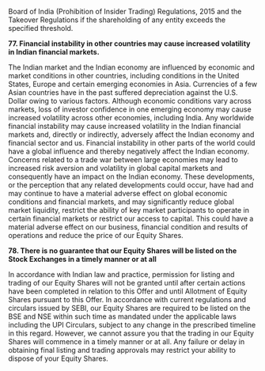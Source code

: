 Board of India (Prohibition of Insider Trading) Regulations, 2015 and the Takeover Regulations if the shareholding of any entity exceeds the specified threshold.

**77. Financial instability in other countries may cause increased volatility in Indian financial markets.**

The Indian market and the Indian economy are influenced by economic and market conditions in other countries, including conditions in the United States, Europe and certain emerging economies in Asia. Currencies of a few Asian countries have in the past suffered depreciation against the U.S. Dollar owing to various factors. Although economic conditions vary across markets, loss of investor confidence in one emerging economy may cause increased volatility across other economies, including India. Any worldwide financial instability may cause increased volatility in the Indian financial markets and, directly or indirectly, adversely affect the Indian economy and financial sector and us. Financial instability in other parts of the world could have a global influence and thereby negatively affect the Indian economy. Concerns related to a trade war between large economies may lead to increased risk aversion and volatility in global capital markets and consequently have an impact on the Indian economy. These developments, or the perception that any related developments could occur, have had and may continue to have a material adverse effect on global economic conditions and financial markets, and may significantly reduce global market liquidity, restrict the ability of key market participants to operate in certain financial markets or restrict our access to capital. This could have a material adverse effect on our business, financial condition and results of operations and reduce the price of our Equity Shares.

**78. There is no guarantee that our Equity Shares will be listed on the Stock Exchanges in a timely manner or at all**

In accordance with Indian law and practice, permission for listing and trading of our Equity Shares will not be granted until after certain actions have been completed in relation to this Offer and until Allotment of Equity Shares pursuant to this Offer. In accordance with current regulations and circulars issued by SEBI, our Equity Shares are required to be listed on the BSE and NSE within such time as mandated under the applicable laws including the UPI Circulars, subject to any change in the prescribed timeline in this regard. However, we cannot assure you that the trading in our Equity Shares will commence in a timely manner or at all. Any failure or delay in obtaining final listing and trading approvals may restrict your ability to dispose of your Equity Shares.